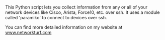 This Python script lets you collect information from any or all of your network devices like Cisco, Arista, Force10, etc. over ssh. It uses a module called 'paramiko' to connect to devices over ssh. 

You can find more detailed information on my website at www.networkturf.com

